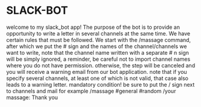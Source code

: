 # SLACK-BOT
welcome to my slack_bot app!
The purpose of the bot is to provide an opportunity to write a letter in several channels at the same time.
We have certain rules that must be followed.
We start with the /massage command, after which we put the # sign and the names of the channel/channels we want to write, note that the channel name written with a separate # n sign will be simply ignored, a reminder, be careful not to import channel names where you do not have permission. otherwise, the step will be canceled and you will receive a warning email from our bot application.
note that if you specify several channels, at least one of which is not valid, that case also leads to a warning letter.
mandatory condition! be sure to put the / sign next to channels and mail
for example
/massage #general #random /your massage:
Thank you
